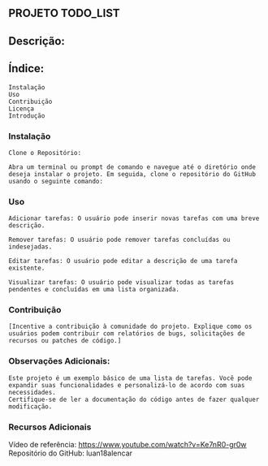 ## PROJETO TODO_LIST

## Descrição:



## Índice:

    Instalação
    Uso
    Contribuição
    Licença
    Introdução


### Instalação
    Clone o Repositório:

    Abra um terminal ou prompt de comando e navegue até o diretório onde deseja instalar o projeto. Em seguida, clone o repositório do GitHub usando o seguinte comando:

### Uso

    Adicionar tarefas: O usuário pode inserir novas tarefas com uma breve 
    descrição.
    
    Remover tarefas: O usuário pode remover tarefas concluídas ou indesejadas.
    
    Editar tarefas: O usuário pode editar a descrição de uma tarefa existente.
    
    Visualizar tarefas: O usuário pode visualizar todas as tarefas pendentes e concluídas em uma lista organizada.

### Contribuição
    [Incentive a contribuição à comunidade do projeto. Explique como os usuários podem contribuir com relatórios de bugs, solicitações de recursos ou patches de código.]

### Observações Adicionais:

    Este projeto é um exemplo básico de uma lista de tarefas. Você pode expandir suas funcionalidades e personalizá-lo de acordo com suas necessidades.
    Certifique-se de ler a documentação do código antes de fazer qualquer modificação.
 
### Recursos Adicionais
Vídeo de referência: https://www.youtube.com/watch?v=Ke7nR0-gr0w
 Repositório do GitHub: luan18alencar

